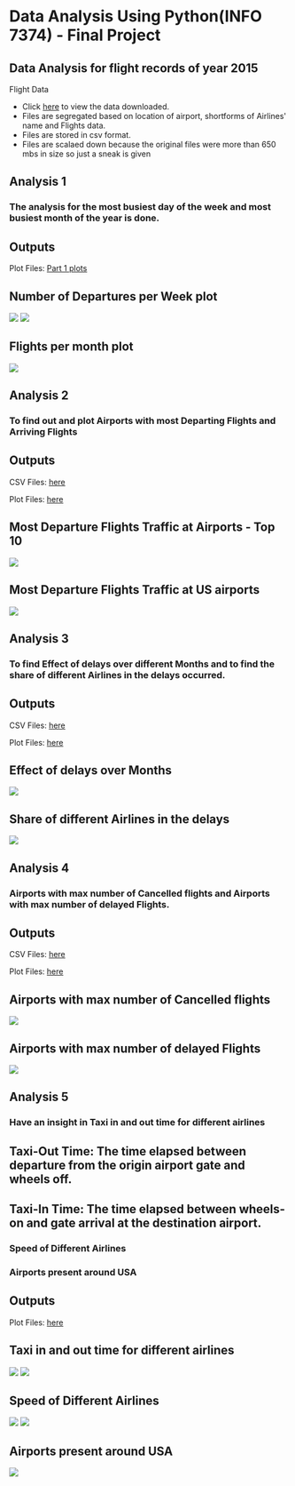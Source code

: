 #  Data Analysis Using Python(INFO 7374) - Final Project

## Data Analysis for flight records of year 2015

Flight Data

 * Click <a href="Data">here</a> to view the data downloaded.
 * Files are segregated based on location of airport, shortforms of Airlines' name and Flights data.
 * Files are stored in csv format.
 * Files are scalaed down because the original files were more than 650 mbs in size so just a sneak is given
    

## Analysis 1

### The analysis for the most busiest day of the week and most busiest month of the year is done.

## Outputs

Plot Files: <a href="Part1/Part1png">Part 1 plots</a>

## Number of Departures per Week plot

<img src="Part1/Part1png/DayOfWeek.PNG">
<img src="Part1/Part1png/Part1Plot.PNG">

## Flights per month plot

<img src="Part1/Part1png/Part1Plot2.PNG">

## Analysis 2


### To find out and plot Airports with most Departing Flights and Arriving Flights

## Outputs

CSV Files: <a href="Part2/part2CSVs">here</a>

Plot Files: <a href="Part2/part2PNG">here </a>
## Most Departure Flights Traffic at Airports - Top 10 

<img src="Part2/part2PNG/Part2Plot2.png">

## Most Departure Flights Traffic at US airports

<img src="Part2/part2PNG/Part2Plot.png">

## Analysis 3


### To find Effect of delays over different Months and to find the share of different Airlines in the delays occurred.

## Outputs

CSV Files:  <a href="Part3/part3CSVs">here</a>

Plot Files: <a href="Part3/Part3PNG">here</a>

## Effect of delays over Months

<img src="Part3/Part3PNG/Part3Plot.PNG">

## Share of different Airlines in the delays

<img src="Part3/Part3PNG/Part3Plot2.PNG">

## Analysis 4

### Airports with max number of Cancelled flights and Airports with max number of delayed Flights.

## Outputs


CSV Files:   <a href="Part4/part4CSVs">here</a>

Plot Files:  <a href="Part4/Part4PNG">here</a>

##  Airports with max number of Cancelled flights

<img src="Part4/Part4PNG/Part4.PNG">

## Airports with max number of delayed Flights

<img src="Part4/Part4PNG/Part4Part2.PNG">

## Analysis 5


### Have an insight in Taxi in and out time for different airlines
## Taxi-Out Time: The time elapsed between departure from the origin airport gate and wheels off.
## Taxi-In Time: The time elapsed between wheels-on and gate arrival at the destination airport.

### Speed of Different Airlines

### Airports present around USA

## Outputs



Plot Files:  <a href="Part5/part5PNG">here</a>

##  Taxi in and out time for different airlines

<img src="Part5/part5PNG/part5Plot1.PNG">
<img src="Part5/part5PNG/part5Plot1.PNG">

## Speed of Different Airlines

<img src="Part5/part5PNG/part5Plot2.PNG">
<img src="Part5/part5PNG/part5Plot2.PNG">

## Airports present around USA

<img src="Part5/part5PNG/part5Plot3.PNG">
